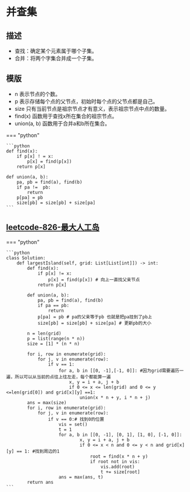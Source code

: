 # 并查集
## 描述
- 查找：确定某个元素属于哪个子集。
- 合并：将两个字集合并成一个子集。
## 模版
- n 表示节点的个数。
- p 表示存储每个点的父节点，初始时每个点的父节点都是自己。
- size 只有当前节点是祖宗节点才有意义，表示祖宗节点中点的数量。
- find(x) 函数用于查找x所在集合的祖宗节点。
- union(a, b) 函数用于合并a和b所在集合。

=== "python"

    ```python
    def find(x):
        if p[x] ! = x:
            p[x] = find(p[x])
        return p[x]

    def union(a, b):
        pa, pb = find(a), find(b)
        if pa !=  pb:
            return  
        p[pa] = pb
        size[pb] = size[pb] + size[pa]
    ```

## [leetcode-826-最大人工岛](https://leetcode.cn/problems/making-a-large-island/)
=== "python"

    ```python
    class Solution:
        def largestIsland(self, grid: List[List[int]]) -> int:
            def find(x):
                if p[x] != x:
                    p[x] = find(p[x]) # 向上一直找父亲节点
                return p[x]

            def union(a, b):
                pa, pb = find(a), find(b)
                if pa == pb:
                    return 
                p[pa] = pb # pa的父亲等于pb 也就是把pa挂到了pb上
                size[pb] = size[pb] + size[pa] # 更新pb的大小
            
            n = len(grid)
            p = list(range(n * n))
            size = [1] * (n * n)
            
            for i, row in enumerate(grid):
                for j, v in enumerate(row):
                    if v == 1:
                        for a, b in [[0, -1],[-1, 0]]: #因为grid需要遍历一遍，所以可以从当前的点往上往左走，每个都能算一遍
                            x, y = i + a, j + b
                            if 0 <= x <= len(grid) and 0 <= y <=len(grid[0]) and grid[x][y] ==1:
                                union(x * n + y, i * n + j)
            ans = max(size)
            for i, row in enumerate(grid):
                for j, v in enumerate(row):
                    if v == 0:# 找到0的位置
                        vis = set()
                        t = 1 
                        for a, b in [[0, -1], [0, 1], [1, 0], [-1, 0]]:
                                x, y = i + a, j + b
                                if 0 <= x < n and 0 <= y < n and grid[x][y] == 1: #找到周边的1
                                    root = find(x * n + y)
                                    if root not in vis:
                                        vis.add(root)
                                        t += size[root]
                        ans = max(ans, t)
            return ans 
    ```










